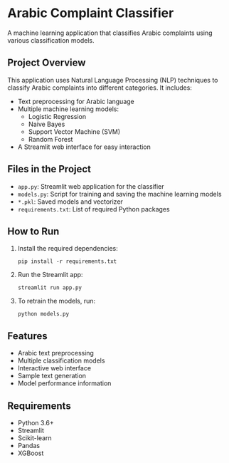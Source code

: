 # Arabic Complaint Classifier

A machine learning application that classifies Arabic complaints using various classification models.

## Project Overview

This application uses Natural Language Processing (NLP) techniques to classify Arabic complaints into different categories. It includes:

- Text preprocessing for Arabic language
- Multiple machine learning models:
  - Logistic Regression
  - Naive Bayes
  - Support Vector Machine (SVM)
  - Random Forest
- A Streamlit web interface for easy interaction

## Files in the Project

- `app.py`: Streamlit web application for the classifier
- `models.py`: Script for training and saving the machine learning models
- `*.pkl`: Saved models and vectorizer
- `requirements.txt`: List of required Python packages

## How to Run

1. Install the required dependencies:
   ```
   pip install -r requirements.txt
   ```

2. Run the Streamlit app:
   ```
   streamlit run app.py
   ```

3. To retrain the models, run:
   ```
   python models.py
   ```

## Features

- Arabic text preprocessing
- Multiple classification models
- Interactive web interface
- Sample text generation
- Model performance information

## Requirements

- Python 3.6+
- Streamlit
- Scikit-learn
- Pandas
- XGBoost
